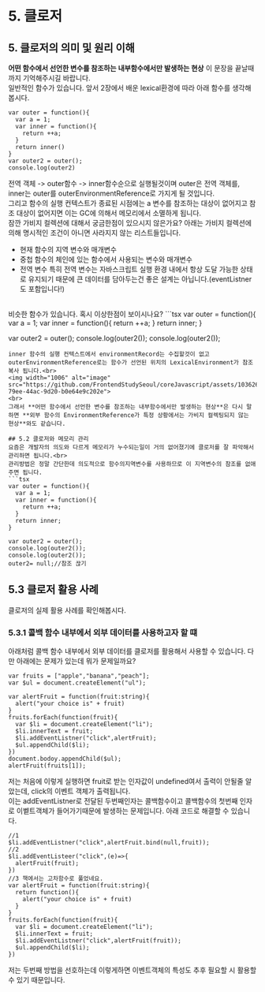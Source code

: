 # 5. 클로저
## 5. 클로저의 의미 및 원리 이해
**어떤 함수에서 선언한 변수를 참조하는 내부함수에서만 발생하는 현상** 이 문장을 끝날때까지 기억해주시길 바랍니다.
<br>
일반적인 함수가 있습니다. 앞서 2장에서 배운 lexical환경에 따라 아래 함수를 생각해봅시다.
```tsx
var outer = function(){
  var a = 1;
  var inner = function(){
    return ++a;
  }
  return inner()
}
var outer2 = outer();
console.log(outer2)
```
전역 객체 -> outer함수 -> inner함수순으로 실행될것이며 outer은 전역 객체를, inner는 outer를 outerEnvironmentReference로 가지게 될 것입니다.<br>
그리고 함수의 실행 컨텍스트가 종료된 시점에는 a 변수를 참조하는 대상이 없어지고 참조 대상이 없어지면 이는 GC에 의해서 메모리에서 소멸하게 됩니다.<br>
잠깐 가비지 컬렉션에 대해서 궁금한점이 있으시지 않은가요? 아래는 가비지 컬렉션에 의해 명시적인 조건이 아니면 사라지지 않는 리스트들입니다.
- 현재 함수의 지역 변수와 매개변수
- 중첩 함수의 체인에 있는 함수에서 사용되는 변수와 매개변수
- 전역 변수
특히 전역 변수는 자바스크립트 실행 환경 내에서 항상 도달 가능한 상태로 유지되기 때문에 큰 데이터를 담아두는건 좋은 설계는 아닙니다.(eventListner도 포함입니다!)<br>
<br>
비슷한 함수가 있습니다. 혹시 이상한점이 보이시나요?
```tsx
var outer = function(){
  var a = 1;
  var inner = function(){
    return ++a;
  }
  return inner;
}

var outer2 = outer();
console.log(outer2());
console.log(outer2());
```
inner 함수의 실행 컨텍스트에서 environmentRecord는 수집할것이 없고 outerEnvironmentReference로는 함수가 선언된 위치의 LexicalEnvironment가 참조 복사 됩니다.<br>
<img width="1006" alt="image" src="https://github.com/FrontendStudySeoul/coreJavascript/assets/103626175/8d7a8272-79ee-44ac-9d20-b0e64e9c202e">
<br>
그래서 **어떤 함수에서 선언한 변수를 참조하는 내부함수에서만 발생하는 현상**은 다시 말하면 **외부 함수의 EnvironmentReference가 특정 상황에서는 가비지 컬렉팅되지 않는 현상**와도 같습니다.

## 5.2 클로저와 메모리 관리
요즘은 개발자의 의도와 다르게 메모리가 누수되는일이 거의 없어졌기에 클로저를 잘 파악해서 관리하면 됩니다.<br>
관리방법은 정말 간단한데 의도적으로 함수의지역변수를 사용하므로 이 지역변수의 참조를 없애주면 됩니다.
```tsx
var outer = function(){
  var a = 1;
  var inner = function(){
    return ++a;
  }
  return inner;
}

var outer2 = outer();
console.log(outer2());
console.log(outer2());
outer2= null;//참조 끊기
```
## 5.3 클로저 활용 사례
클로저의 실제 활용 사례를 확인해봅시다.
### 5.3.1 콜백 함수 내부에서 외부 데이터를 사용하고자 할 떄
아래처럼 콜백 함수 내부에서 외부 데이터를 클로저를 활용해서 사용할 수 있습니다. 다만 아래에는 문제가 있는데 뭐가 문제일까요?
```tsx
var fruits = ["apple","banana","peach"];
var $ul = document.createElement("ul");

var alertFruit = function(fruit:string){
  alert("your choice is" + fruit)
}
fruits.forEach(function(fruit){
  var $li = document.createElement("li");
  $li.innerText = fruit;
  $li.addEventListner("click",alertFruit);
  $ul.appendChild($li);
})
document.bodoy.appendChild($ul);
alertFruit(fruits[1]);
```
저는 처음에 이렇게 실행하면 fruit로 받는 인자값이 undefined여서 출력이 안될줄 알았는데, click의 이벤트 객체가 출력됩니다.
<br>
이는 addEventListner로 전달된 두번째인자는 콜백함수이고 콜백함수의 첫번째 인자로 이벹트객체가 들어가기때문에 발생하는 문제입니다. 아래 코드로 해결할 수 있습니다.
```tsx
//1
$li.addEventListner("click",alertFruit.bind(null,fruit));
//2
$li.addEventListeer("click",(e)=>{
  alertFruit(fruit);
})
//3 책에서는 고차함수로 풀었네요.
var alertFruit = function(fruit:string){
  return function(){
    alert("your choice is" + fruit)
  }
}
fruits.forEach(function(fruit){
  var $li = document.createElement("li");
  $li.innerText = fruit;
  $li.addEventListner("click",alertFruit(fruit));
  $ul.appendChild($li);
})
```
저는 두번째 방법을 선호하는데 이렇게하면 이벤트객체의 특성도 추후 필요할 시 활용할 수 있기 때문입니다.
